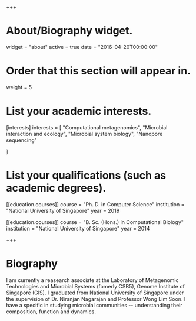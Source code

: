 +++
# About/Biography widget.
widget = "about"
active = true
date = "2016-04-20T00:00:00"

# Order that this section will appear in.
weight = 5

# List your academic interests.
[interests]
  interests = [
    "Computational metagenomics",
    "Microbial interaction and ecology",
    "Microbial system biology",
    "Nanopore sequencing"

  ]

# List your qualifications (such as academic degrees).
[[education.courses]]
  course = "Ph. D. in Computer Science"
  institution = "National University of Singapore"
  year = 2019
  
[[education.courses]]
  course = "B. Sc. (Hons.) in Computational Biology"
  institution = "National University of Singapore"
  year = 2014


+++

# Biography


I am currently a reasearch associate at the Laboratory of Metagenomic Technologies and Microbial Systems (fomerly CSB5), Genome Institute of Singapore (GIS). I graduated from National University of Singapore under the supervision of Dr. Niranjan Nagarajan and Professor Wong Lim Soon. I have a specific in studying microbial communities -- understanding their composition, function and dynamics.
